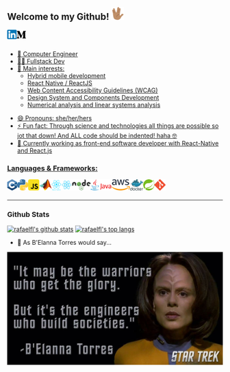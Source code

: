 

## Welcome to my Github! <img src="https://github.com/danielaczarref/danielaczarref/blob/main/img/pngwing.com.png" width="30px">

<a href="https://www.linkedin.com/in/danielaczarref" target="_blank"><img align="left" alt="Daniela Carvalho | LinkedIn" width="22px" src="https://github.com/danielaczarref/danielaczarref/blob/main/img/linkedin.png" />
<a href="https://medium.com/@daniela.czarref" target="_blank"><img align="left" alt="Rafael Fernandes Lopes | Medium" width="22px" src="https://github.com/danielaczarref/danielaczarref/blob/main/img/medium2.png" />

<br />
<br />
  
- 💼 Computer Engineer
- ✍🏻 Fullstack Dev
- 🌱 Main interests:
  - Hybrid mobile development
  - React Native / ReactJS
  - Web Content Accessibility Guidelines (WCAG)
  - Design System and Components Development
  - Numerical analysis and linear systems analysis
<!-- - 👯 I’m looking to collaborate on ... -->
<!-- - 🤔 I’m looking for help with ... -->
<!-- - 💬 Ask me about ... -->
<!-- - ✍🏻 <samp>Core Member of IEEE Bombay Section Technical and Professional Committee  -->
- 😄 Pronouns: she/her/hers
- ⚡ Fun fact: Through science and technologies all things are possible so jot that down! And ALL code should be indented! haha 🤓
- 🤔 Currently working as front-end software developer with React-Native and React.js


### Languages & Frameworks:

<div>
  <a href="https://www.w3schools.com/cpp/" target="_blank"> <img align="left" alt="C++" height="26px" src="https://github.com/danielaczarref/danielaczarref/blob/main/img/c++.png"/> </a>
  <a href="https://www.python.org" target="_blank"> <img align="left" alt="Python" height="26px" src="https://github.com/danielaczarref/danielaczarref/blob/main/img/python.png"/> </a>
    <a href="https://www.w3schools.com/js/" target="_blank"><img align="left" alt="Javascript" height="26px" src="https://github.com/danielaczarref/danielaczarref/blob/main/img/javascript.webp" /></a>
  <a href="https://www.mathworks.com/?s_tid=gn_logo" target="_blank"><img align="left" alt="MATLAB" height="26px" src="https://github.com/danielaczarref/danielaczarref/blob/main/img/matlab.png" /></a>
  <a href="https://reactnative.dev/" target="_blank"><img align="left" alt="React Native" height="26px" src="https://github.com/danielaczarref/danielaczarref/blob/main/img/react-native.png" /></a>
    <a href="https://reactjs.org/" target="_blank"><img align="left" alt="React.JS" height="26px" src="https://github.com/danielaczarref/danielaczarref/blob/main/img/react.png" /></a>    
    <a href="https://nodejs.org/" target="_blank"><img align="left" alt="Node.JS" height="26px" src="https://github.com/danielaczarref/danielaczarref/blob/main/img/node.png" /></a>    
    <a href="https://www.java.com/" target="_blank"> <img align="left" alt="Java" height="26px" src="https://github.com/danielaczarref/danielaczarref/blob/main/img/java.png"/> </a>
   <a href="https://aws.amazon.com/?nc2=h_lg" target="_blank"> <img align="left" alt="AWS" height="26px" src="https://github.com/danielaczarref/danielaczarref/blob/main/img/aws.png"/> </a>
    <a href="https://www.docker.com/" target="_blank"> <img align="left" alt="Docker" height="26px" src="https://github.com/danielaczarref/danielaczarref/blob/main/img/docker.svg"/> </a>
    <a href="https://spring.io/" target="_blank"> <img align="left" alt="Spring" height="26px" src="https://github.com/danielaczarref/danielaczarref/blob/main/img/spring.png"/> </a>
    <a href="https://git-scm.com/" target="_blank"> <img align="left" alt="Git" height="26px" src="https://github.com/danielaczarref/danielaczarref/blob/main/img/git.png"/> </a>
<br />
<br />

---
### Github Stats

[![rafaelfl's github stats](https://github-readme-stats.vercel.app/api?username=danielaczarref&include_all_commits=true&count_private=true&show_icons=true&theme=algolia)](https://github.com/anuraghazra/github-readme-stats)
[![rafaelfl's top langs](https://github-readme-stats-eight-theta.vercel.app/api/top-langs/?username=danielaczarref&layout=compact&langs_count=8&theme=algolia)](https://github.com/anuraghazra/github-readme-stats)

- 💬 As B'Elanna Torres would say...


<img align="middle" alt="HTML5" src="https://github.com/danielaczarref/danielaczarref/blob/main/img/e3b602bef79251b9244b3ee1d3adcbfc.jpg" /></a>
